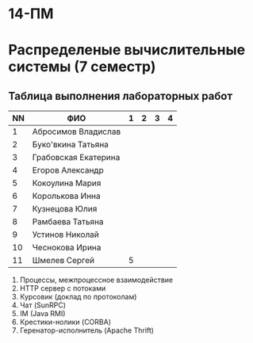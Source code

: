 # 14-ПМ
# Распределеные вычислительные системы (7 семестр)
## Таблица выполнения лабораторных работ

| NN  | ФИО                  | 1   | 2   | 3   | 4   |
| --- | -------------------- | --- | --- | --- | --- |
| 1   | Абросимов Владислав  |     |     |     |     |
| 2   | Буко'вкина Татьяна   |     |     |     |     |
| 3   | Грабовская Екатерина |     |     |     |     |
| 4   | Егоров Александр     |     |     |     |     |
| 5   | Кокоулина Мария      |     |     |     |     |
| 6   | Королькова Инна      |     |     |     |     |
| 7   | Кузнецова Юлия       |     |     |     |     |
| 8   | Рамбаева Татьяна     |     |     |     |     |
| 9   | Устинов Николай      |     |     |     |     |
| 10  | Чеснокова Ирина      |     |     |     |     |
| 11  | Шмелев Сергей        | 5   |     |     |     |

1) Процессы, межпроцессное взаимодействие
2) HTTP сервер с потоками
3) Курсовик (доклад по протоколам)
4) Чат (SunRPC)
5) IM (Java RMI)
6) Крестики-нолики (CORBA)
7) Геренатор-исполнитель (Apache Thrift)
